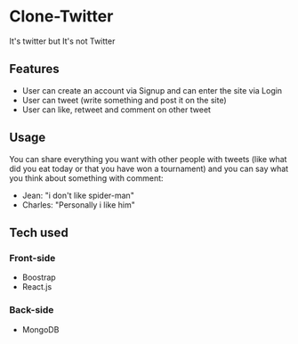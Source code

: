 # Clone-Twitter

It's twitter but It's not Twitter

## Features

* User can create an account via Signup and can enter the site via Login
* User can tweet (write something and post it on the site)
* User can like, retweet and comment on other tweet

## Usage

You can share everything you want with other people with tweets (like what did you eat today or that you have won a tournament) and you can say what you think about something with comment:
* Jean: "i don't like spider-man" 
* Charles: "Personally i like him"

## Tech used

### Front-side
* Boostrap
* React.js

### Back-side
* MongoDB




